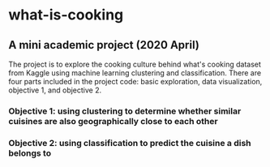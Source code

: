 # what-is-cooking
## A mini academic project (2020 April)
The project is to explore the cooking culture behind what's cooking dataset from Kaggle using machine learning clustering and classification. There are four parts included in the project code: basic exploration, data visualization, objective 1, and objective 2.
### Objective 1: using clustering to determine whether similar cuisines are also geographically close to each other
### Objective 2: using classification to predict the cuisine a dish belongs to
